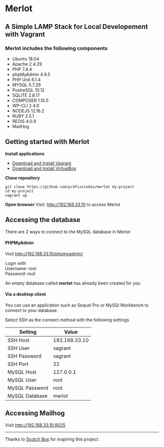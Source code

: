 
# Merlot
## A Simple LAMP Stack for Local Developement with Vagrant

### Merlot includes the following components

- Ubuntu 18.04
- Apache 2.4.29
- PHP 7.4.4
- phpMyAdmin 4.9.5
- PHP Unit 6.1.4
- MYSQL 5.7.29
- PostreSQL 10.12
- SQLITE 2.8.17
- COMPOSER 1.10.5
- WP-CLI 2.4.0
- NODEJS 12.16.2
- RUBY 2.5.1
- REDIS 4.0.9
- MailHog


## Getting started with Merlot
**Install applications**
- [Download and Install Vagrant](https://www.vagrantup.com/downloads.html)
- [Download and Install VirtualBox](https://www.virtualbox.org/wiki/Downloads)

**Clone repository**

`git clone https://github.com/prefixstudio/merlot my-project`  
`cd my-project`  
`vagrant up`

**Open browser**
Visit: http://192.168.33.10 to access Merlot


## Accessing the database
There are 2 ways to connect to the MySQL database in Merlot

#### PHPMyAdmin
Visit http://192.168.33.10/phpmyadmin/

Login with  
Username: root  
Password: root

An empty database called **merlot** has already been created for you

#### Via a desktop client
You can use an application such as Sequel Pro or MySQl Workbench to connect to your database.

Select SSH as the connect method with the following settings

| Setting      | Value |
| ---------------| ------------- |
| SSH Host       | 192.168.33.10 |  
| SSH User       | 	vagrant      |
| SSH Password   | 	vagrant      |
| SSH Port       | 22            |
| MySQL Host     | 127.0.0.1     |
| MySQL User     | root          |
| MySQL Password | root          |
| MySQL Database | merlot        |



## Accessing Mailhog
Visit http://192.168.33.10:8025

---------------

Thanks to [Scotch Box](https://github.com/scotch-io/scotch-box) for inspiring this project.
